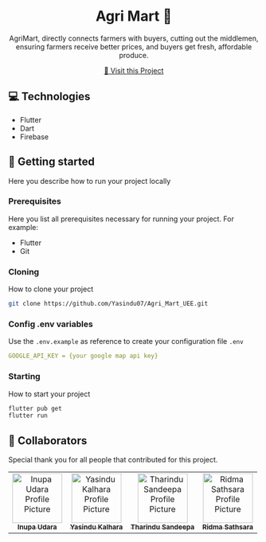 
<h1 align="center" style="font-weight: bold;">Agri Mart 📱</h1>


<p align="center">AgriMart, directly connects farmers with buyers, cutting out the middlemen, ensuring farmers receive better prices, and buyers get fresh, affordable produce.</p>


<p align="center">
<a href="https://github.com/Yasindu07/Agri_Mart_UEE">📱 Visit this Project</a>
</p>

<h2 id="technologies">💻 Technologies</h2>

- Flutter
- Dart
- Firebase

<h2 id="started">🚀 Getting started</h2>

Here you describe how to run your project locally

<h3>Prerequisites</h3>

Here you list all prerequisites necessary for running your project. For example:

- Flutter
- Git

<h3>Cloning</h3>

How to clone your project

```bash
git clone https://github.com/Yasindu07/Agri_Mart_UEE.git
```

<h3>Config .env variables</h2>

Use the `.env.example` as reference to create your configuration file `.env` 

```yaml
GOOGLE_API_KEY = {your google map api key}
```

<h3>Starting</h3>

How to start your project

```bash
flutter pub get
flutter run
```

<h2 id="colab">🤝 Collaborators</h2>

<p>Special thank you for all people that contributed for this project.</p>
<table>
<tr>

<td align="center">
<a href="https://github.com/inupaUdara">
<img src="https://avatars.githubusercontent.com/u/127815279?v=4" width="100px;" alt="Inupa Udara Profile Picture"/><br>
<sub>
<b>Inupa Udara</b>
</sub>
</a>
</td>

<td align="center">
<a href="https://github.com/Yasindu07">
<img src="https://avatars.githubusercontent.com/u/124476484?v=4" width="100px;" alt="Yasindu Kalhara Profile Picture"/><br>
<sub>
<b>Yasindu Kalhara</b>
</sub>
</a>
</td>

<td align="center">
<a href="https://github.com/Tharindu-Sandeepa">
<img src="https://avatars.githubusercontent.com/u/127717448?v=4" width="100px;" alt="Tharindu Sandeepa Profile Picture"/><br>
<sub>
<b>Tharindu Sandeepa</b>
</sub>
</a>
</td>

<td align="center">
<a href="https://github.com/Ridma-Sathsara">
<img src="https://avatars.githubusercontent.com/u/158838958?v=4" width="100px;" alt="Ridma Sathsara Profile Picture"/><br>
<sub>
<b>Ridma Sathsara</b>
</sub>
</a>
</td>

</tr>
</table>
